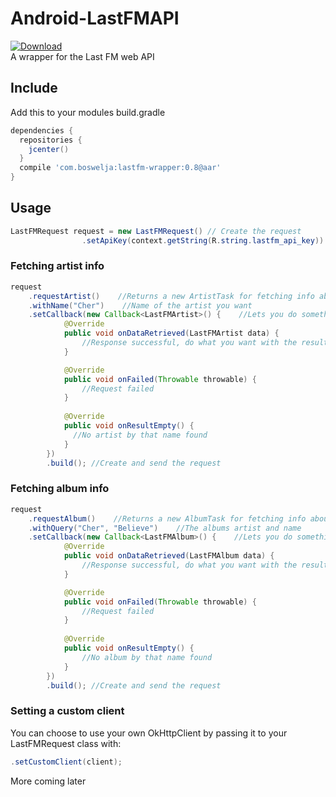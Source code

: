 # Android-LastFMAPI<br>
[ ![Download](https://api.bintray.com/packages/boswelja/maven/lastfm-wrapper/images/download.svg) ](https://bintray.com/boswelja/maven/lastfm-wrapper/_latestVersion)<br>
A wrapper for the Last FM web API

## Include
Add this to your modules build.gradle
```groovy
dependencies {
  repositories {
    jcenter()
  }
  compile 'com.boswelja:lastfm-wrapper:0.8@aar'
}
```

## Usage
```java
LastFMRequest request = new LastFMRequest() // Create the request
                .setApiKey(context.getString(R.string.lastfm_api_key)) //REQUIRED Sets the API key
```

### Fetching artist info
```java
request
    .requestArtist()    //Returns a new ArtistTask for fetching info about an artist
    .withName("Cher")    //Name of the artist you want
    .setCallback(new Callback<LastFMArtist>() {    //Lets you do something with the result
            @Override
            public void onDataRetrieved(LastFMArtist data) {
                //Response successful, do what you want with the result here
            }

            @Override
            public void onFailed(Throwable throwable) {
                //Request failed
            }
            
            @Override
            public void onResultEmpty() {
              //No artist by that name found
            }
        })
        .build(); //Create and send the request
```

### Fetching album info
```java
request
    .requestAlbum()    //Returns a new AlbumTask for fetching info about an artist
    .withQuery("Cher", "Believe")    //The albums artist and name
    .setCallback(new Callback<LastFMAlbum>() {    //Lets you do something with the result
            @Override
            public void onDataRetrieved(LastFMAlbum data) {
                //Response successful, do what you want with the result here
            }

            @Override
            public void onFailed(Throwable throwable) {
                //Request failed
            }
            
            @Override
            public void onResultEmpty() {
                //No album by that name found
            }
        })
        .build(); //Create and send the request
```

### Setting a custom client
You can choose to use your own OkHttpClient by passing it to your LastFMRequest class with:
```java
.setCustomClient(client);
```

More coming later